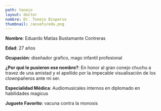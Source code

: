 ```yaml
---
path: tonejo
layout: doctor
nombre: Dr. Tonejo Disperso
thumbnail: /assets/edu.png
---
```

**Nombre**: Eduardo Matías Bustamante Contreras

**Edad**: 27 años

**Ocupación**: diseñador grafico, mago infantil profesional

**¿Por qué le pusieron ese nombre?**: En honor al gran conejo chuchu a travez de una amistad y el apellido por la impecable visualisación de los clownpañeros ante mi ser.

**Especialidad Médica**: Audiomusicales internos en diplomado en habilidades magicus

**Juguete Favorito**: vacuna contra la monosis
